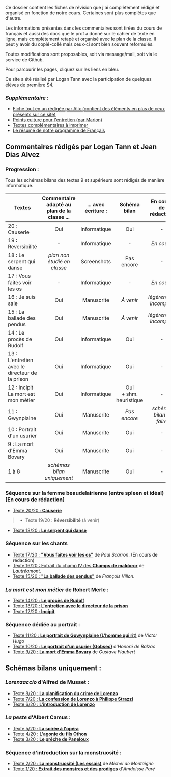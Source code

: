 Ce dossier contient les fiches de révision que j'ai complètement rédigé et organisé en fonction de notre cours. Certaines sont plus complètes que d'autre.

Les informations présentes dans les commentaires sont tirées du cours de français et aussi des docs que le prof a donné sur le cahier de texte en ligne, mais complètement retapé et organisé avec le plan de la classe. Il peut y avoir du copié-collé mais ceux-ci sont bien souvent reformulés.

Toutes modifications sont proposables, soit via message/mail, soit via le service de Github.

Pour parcourir les pages, cliquez sur les liens en bleu.



Ce site a été réalisé par Logan Tann avec la participation de quelques élèves de première S4.

### *Supplémentaire* :

* [Fiche tout en un rédigée par Alix (contient des éléments en plus de ceux présents sur ce site)](https://docs.google.com/document/d/1vuFcUAQpijbgveyHbleFmPk7E1zsORSIzSC5htFnoDs/edit?usp=sharing)
* [Points culture pour l'entretien (par Marion)](textes/culture.md)
* [Textes complémentaires à imprimer](https://github.com/LoganTann/fr/tree/master/compl)
* [Le résumé de notre programme de Français](notions.md)



## Commentaires rédigés par Logan Tann et Jean Dias Alvez

### Progression : 

Tous les schémas bilans des textes 9 et supérieurs sont rédigés de manière informatique.

| Textes                                          | Commentaire adapté au plan de la classe ... | ... avec écriture : |        Schéma bilan        | En cours de rédaction  |
| ----------------------------------------------- | :-----------------------------------------: | :-----------------: | :------------------------: | :--------------------: |
| 20 : Causerie                                   |                     Oui                     |    Informatique     |            Oui             |           -            |
| 19 : Reversibilité                              |                      -                      |    Informatique     |             -              |       *En cours*       |
| 18 : Le serpent qui danse                       |         *plan non étudié en classe*         |     Screenshots     |         Pas encore         |           -            |
| 17 : Vous faites voir les os                    |                      -                      |    Informatique     |             -              |       *En cours*       |
| 16 : Je suis sale                               |                     Oui                     |     Manuscrite      |         *À venir*          | *légèrement incomplet* |
| 15 : La ballade des pendus                      |                     Oui                     |     Manuscrite      |         *À venir*          | *légèrement incomplet* |
| 14 : Le procès de Rudolf                        |                     Oui                     |    Informatique     |            Oui             |           -            |
| 13 : L'entretien avec le directeur de la prison |                     Oui                     |    Informatique     |            Oui             |           -            |
| 12 : Incipit La mort est mon métier             |                     Oui                     |    Informatique     | Oui<br/>+ shm. heuristique |           -            |
| 11 : Gwynplaine                                 |                     Oui                     |     Manuscrite      |        *Pas encore*        | *schéma bilan à faire* |
| 10 : Portrait d'un usurier                      |                     Oui                     |     Manuscrite      |            Oui             |           -            |
| 9 : La mort d'Emma Bovary                       |                     Oui                     |     Manuscrite      |            Oui             |           -            |
| 1 à 8                                           |         *schémas bilan uniquement*          |     Manuscrite      |            Oui             |           -            |



### Séquence sur la femme beaudelairienne (entre spleen et idéal) [En cours de rédaction]

* [Texte 20/20 : **Causerie**](textes/txt20.md)

> * Texte 19/20 : **Réversibilité** (à venir)

* [Texte 18/20 : **Le serpent qui danse**](textes/txt18.md)

### Séquence sur les chants

* [Texte 17/20 : **"Vous faites voir les os"**](textes/txt17.md) de *Paul Scarron*. (En cours de rédaction)
* [Texte 16/20 : Extrait du champ IV des **Champs de maldoror**](textes/txt16.md) de *Lautréamont*.
* [Texte 15/20 : **"La ballade des pendus"**](textes/txt15.md) de *François Villon*.

### *La mort est mon métier* de Robert Merle :

*  [Texte 14/20 : **Le procès de Rudolf**](textes/txt14.md) 
*  [Texte 13/20 : **L'entretien avec le directeur de la prison**](textes/txt13.md) 
*  [Texte 12/20 : **Incipit**](textes/txt12.md) 

### Séquence dédiée au portrait :

* [Texte 11/20 : **Le portrait de Guwynplaine (L'homme qui rit)**](textes/txt11.md) de *Victor Hugo* 
* [Texte 10/20 : **Le portrait d'un usurier (Gobsec)**](textes/txt10.md) d'*Honoré de Balzac* 
* [Texte 9/20 : **La mort d'Emma Bovary**](textes/txt9.md) de *Gustave Flaubert* 



## Schémas bilans uniquement :

### *Lorenzaccio* d'Alfred de Musset : 

* [Texte 8/20 : **La planification du crime de Lorenzo**](textes/txt8.jpg) 
* [Texte 7/20 : **La confession de Lorenzo à Philippe Strazzi**](textes/txt7.jpg) 
* [Texte 6/20 : **L'introduction de Lorenzo**](textes/txt6.jpg) 

### *La peste* d'Albert Camus :

* [Texte 5/20 : **La soirée à l'opéra**](textes/txt5.jpg) 
* [Texte 4/20 : **L'agonie du fils Othon**](textes/txt4.jpg) 
* [Texte 3/20 : **Le prêche de Paneloux**](textes/txt3.jpg) 


### Séquence d'introduction sur la monstruosité : 

* [Texte 2/20 : **La monstruosité (Les essais)**](textes/txt2.jpg) de *Michel de Montaigne*
* [Texte 1/20 : **Extrait des monstres et des prodiges**](textes/txt1.jpg) d'*Amdoisse Paré* 
